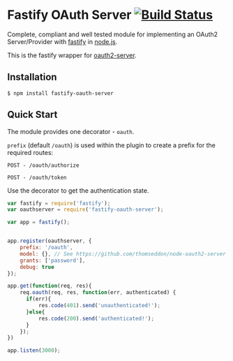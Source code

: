 # Fastify OAuth Server [![Build Status](https://travis-ci.org/ToonvanStrijp/fastify-oauth-server.svg?branch=master)](https://travis-ci.org/ToonvanStrijp/fastify-oauth-server)

Complete, compliant and well tested module for implementing an OAuth2 Server/Provider with [fastify](https://github.com/fastify/fastify) in [node.js](http://nodejs.org/).

This is the fastify wrapper for [oauth2-server](https://github.com/thomseddon/node-oauth2-server).

## Installation

    $ npm install fastify-oauth-server

## Quick Start

The module provides one decorator - `oauth`.

`prefix` (default `/oauth`) is used within the plugin to create a prefix for the required routes:

`POST - /oauth/authorize`

`POST - /oauth/token`

Use the decorator to get the authentication state.

```js
var fastify = require('fastify');
var oauthserver = require('fastify-oauth-server');

var app = fastify();


app.register(oauthserver, {
    prefix: '/oauth',
    model: {}, // See https://github.com/thomseddon/node-oauth2-server for specification
    grants: ['password'],
    debug: true
});

app.get(function(req, res){
    req.oauth(req, res, function(err, authenticated) {
      if(err){
          res.code(401).send('unauthenticated!');
      }else{
          res.code(200).send('authenticated!');
      }
    });
})

app.listen(3000);
```
